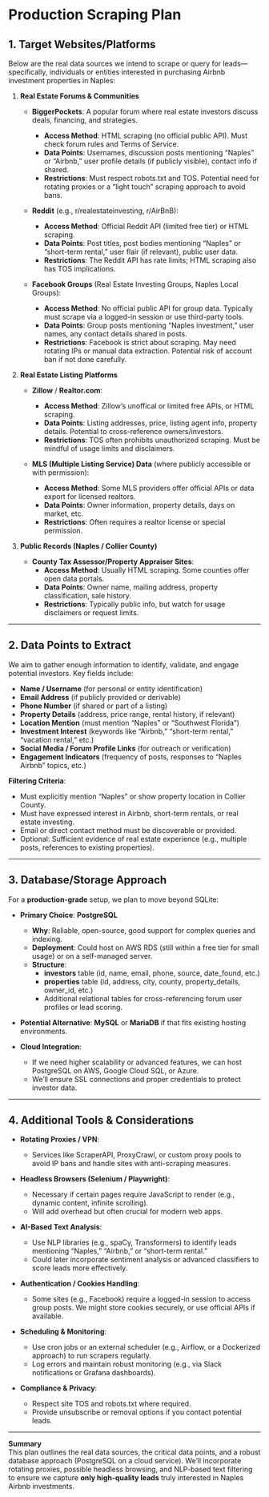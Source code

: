 # Production Scraping Plan

## 1. Target Websites/Platforms

Below are the real data sources we intend to scrape or query for leads—specifically, individuals or entities interested in purchasing Airbnb investment properties in Naples:

1. **Real Estate Forums & Communities**  
   - **BiggerPockets**: A popular forum where real estate investors discuss deals, financing, and strategies.  
     - **Access Method**: HTML scraping (no official public API). Must check forum rules and Terms of Service.  
     - **Data Points**: Usernames, discussion posts mentioning “Naples” or “Airbnb,” user profile details (if publicly visible), contact info if shared.  
     - **Restrictions**: Must respect robots.txt and TOS. Potential need for rotating proxies or a “light touch” scraping approach to avoid bans.

   - **Reddit** (e.g., r/realestateinvesting, r/AirBnB):  
     - **Access Method**: Official Reddit API (limited free tier) or HTML scraping.  
     - **Data Points**: Post titles, post bodies mentioning “Naples” or “short-term rental,” user flair (if relevant), public user data.  
     - **Restrictions**: The Reddit API has rate limits; HTML scraping also has TOS implications.

   - **Facebook Groups** (Real Estate Investing Groups, Naples Local Groups):  
     - **Access Method**: No official public API for group data. Typically must scrape via a logged-in session or use third-party tools.  
     - **Data Points**: Group posts mentioning “Naples investment,” user names, any contact details shared in posts.  
     - **Restrictions**: Facebook is strict about scraping. May need rotating IPs or manual data extraction. Potential risk of account ban if not done carefully.

2. **Real Estate Listing Platforms**

   - **Zillow** / **Realtor.com**:  
     - **Access Method**: Zillow’s unoffical or limited free APIs, or HTML scraping.  
     - **Data Points**: Listing addresses, price, listing agent info, property details. Potential to cross-reference owners/investors.  
     - **Restrictions**: TOS often prohibits unauthorized scraping. Must be mindful of usage limits and disclaimers.

   - **MLS (Multiple Listing Service) Data** (where publicly accessible or with permission):
     - **Access Method**: Some MLS providers offer official APIs or data export for licensed realtors.  
     - **Data Points**: Owner information, property details, days on market, etc.  
     - **Restrictions**: Often requires a realtor license or special permission.

3. **Public Records (Naples / Collier County)**  
   - **County Tax Assessor/Property Appraiser Sites**:  
     - **Access Method**: Usually HTML scraping. Some counties offer open data portals.  
     - **Data Points**: Owner name, mailing address, property classification, sale history.  
     - **Restrictions**: Typically public info, but watch for usage disclaimers or request limits.

---

## 2. Data Points to Extract

We aim to gather enough information to identify, validate, and engage potential investors. Key fields include:

- **Name / Username** (for personal or entity identification)
- **Email Address** (if publicly provided or derivable)
- **Phone Number** (if shared or part of a listing)
- **Property Details** (address, price range, rental history, if relevant)
- **Location Mention** (must mention “Naples” or “Southwest Florida”)
- **Investment Interest** (keywords like “Airbnb,” “short-term rental,” “vacation rental,” etc.)
- **Social Media / Forum Profile Links** (for outreach or verification)
- **Engagement Indicators** (frequency of posts, responses to “Naples Airbnb” topics, etc.)

**Filtering Criteria**:  
- Must explicitly mention “Naples” or show property location in Collier County.
- Must have expressed interest in Airbnb, short-term rentals, or real estate investing.
- Email or direct contact method must be discoverable or provided.  
- Optional: Sufficient evidence of real estate experience (e.g., multiple posts, references to existing properties).

---

## 3. Database/Storage Approach

For a **production-grade** setup, we plan to move beyond SQLite:

- **Primary Choice**: **PostgreSQL**  
  - **Why**: Reliable, open-source, good support for complex queries and indexing.  
  - **Deployment**: Could host on AWS RDS (still within a free tier for small usage) or on a self-managed server.  
  - **Structure**:  
    - **investors** table (id, name, email, phone, source, date_found, etc.)  
    - **properties** table (id, address, city, county, property_details, owner_id, etc.)  
    - Additional relational tables for cross-referencing forum user profiles or lead scoring.

- **Potential Alternative**: **MySQL** or **MariaDB** if that fits existing hosting environments.

- **Cloud Integration**:  
  - If we need higher scalability or advanced features, we can host PostgreSQL on AWS, Google Cloud SQL, or Azure.  
  - We’ll ensure SSL connections and proper credentials to protect investor data.

---

## 4. Additional Tools & Considerations

- **Rotating Proxies / VPN**:  
  - Services like ScraperAPI, ProxyCrawl, or custom proxy pools to avoid IP bans and handle sites with anti-scraping measures.

- **Headless Browsers (Selenium / Playwright)**:  
  - Necessary if certain pages require JavaScript to render (e.g., dynamic content, infinite scrolling).  
  - Will add overhead but often crucial for modern web apps.

- **AI-Based Text Analysis**:  
  - Use NLP libraries (e.g., spaCy, Transformers) to identify leads mentioning “Naples,” “Airbnb,” or “short-term rental.”  
  - Could later incorporate sentiment analysis or advanced classifiers to score leads more effectively.

- **Authentication / Cookies Handling**:  
  - Some sites (e.g., Facebook) require a logged-in session to access group posts. We might store cookies securely, or use official APIs if available.

- **Scheduling & Monitoring**:  
  - Use cron jobs or an external scheduler (e.g., Airflow, or a Dockerized approach) to run scrapers regularly.  
  - Log errors and maintain robust monitoring (e.g., via Slack notifications or Grafana dashboards).

- **Compliance & Privacy**:  
  - Respect site TOS and robots.txt where required.  
  - Provide unsubscribe or removal options if you contact potential leads.

---

**Summary**  
This plan outlines the real data sources, the critical data points, and a robust database approach (PostgreSQL on a cloud service). We’ll incorporate rotating proxies, possible headless browsing, and NLP-based text filtering to ensure we capture **only high-quality leads** truly interested in Naples Airbnb investments.


